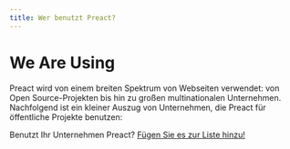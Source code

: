 ```yaml
---
title: Wer benutzt Preact?
---
```


# We Are Using

Preact wird von einem breiten Spektrum von Webseiten verwendet: von Open Source-Projekten bis hin zu großen multinationalen Unternehmen.
Nachfolgend ist ein kleiner Auszug von Unternehmen, die Preact für öffentliche Projekte benutzen:

Benutzt Ihr Unternehmen Preact? [Fügen Sie es zur Liste hinzu!](https://github.com/preactjs/preact-www/blob/master/src/components/we-are-using/index.jsx)

<div class="breaker">
  <we-are-using></we-are-using>
</div>
